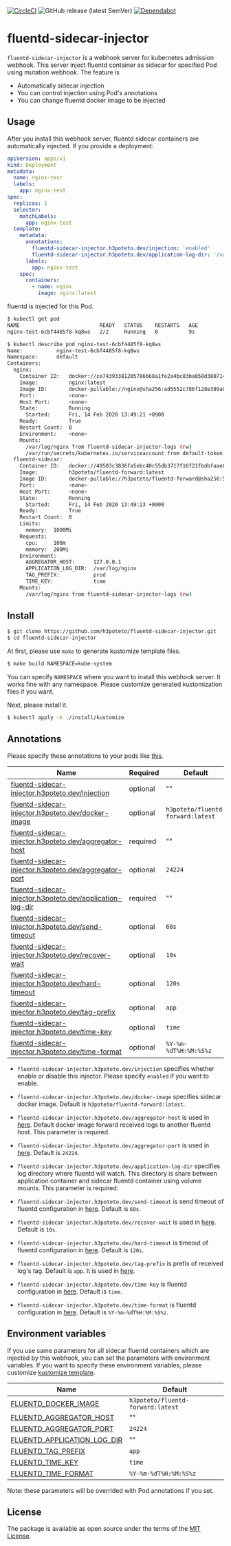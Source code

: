 [![CircleCI](https://circleci.com/gh/h3poteto/fluentd-sidecar-injector.svg?style=svg)](https://circleci.com/gh/h3poteto/fluentd-sidecar-injector)
![GitHub release (latest SemVer)](https://img.shields.io/github/v/release/h3poteto/fluentd-sidecar-injector?sort=semver&style=flat-square)
[![Dependabot](https://img.shields.io/badge/Dependabot-enabled-blue.svg)](https://dependabot.com)

# fluentd-sidecar-injector

`fluentd-sidecar-injector` is a webhook server for kubernetes admission webhook. This server inject fluentd container as sidecar for specified Pod using mutation webhook. The feature is

- Automatically sidecar injection
- You can control injection using Pod's annotations
- You can change fluentd docker image to be injected

## Usage

After you install this webhook server, fluentd sidecar containers are automatically injected. If you provide a deployment:

```yaml
apiVersion: apps/v1
kind: Deployment
metadata:
  name: nginx-test
  labels:
    app: nginx-test
spec:
  replicas: 1
  selector:
    matchLabels:
      app: nginx-test
  template:
    metadata:
      annotations:
        fluentd-sidecar-injector.h3poteto.dev/injection: 'enabled'
        fluentd-sidecar-injector.h3poteto.dev/application-log-dir: '/var/log/nginx'
      labels:
        app: nginx-test
    spec:
      containers:
        - name: nginx
          image: nginx:latest
```

fluentd is injected for this Pod.

```sh
$ kubectl get pod
NAME                          READY   STATUS    RESTARTS   AGE
nginx-test-6cbf4485f8-kq8ws   2/2     Running   0          9s
```

```sh
$ kubectl describe pod nginx-test-6cbf4485f8-kq8ws
Name:           nginx-test-6cbf4485f8-kq8ws
Namespace:      default
Containers:
  nginx:
    Container ID:   docker://ce74393381205786668a1fe2a4bc83ba058d380714b8a7ddca23966c8c7f0eb0
    Image:          nginx:latest
    Image ID:       docker-pullable://nginx@sha256:ad5552c786f128e389a0263104ae39f3d3c7895579d45ae716f528185b36bc6f
    Port:           <none>
    Host Port:      <none>
    State:          Running
      Started:      Fri, 14 Feb 2020 13:49:21 +0900
    Ready:          True
    Restart Count:  0
    Environment:    <none>
    Mounts:
      /var/log/nginx from fluentd-sidecar-injector-logs (rw)
      /var/run/secrets/kubernetes.io/serviceaccount from default-token-8rcns (ro)
  fluentd-sidecar:
    Container ID:   docker://49503c3836fa5ebc40c55db3717f16f21fbdbfaae8859a8ed8a366d04a2b6d9b
    Image:          h3poteto/fluentd-forward:latest
    Image ID:       docker-pullable://h3poteto/fluentd-forward@sha256:5d93af333ad9fefbfcb8013d20834fd89c2bbd3fe8b9b9bfa620ded29d7b3205
    Port:           <none>
    Host Port:      <none>
    State:          Running
      Started:      Fri, 14 Feb 2020 13:49:23 +0900
    Ready:          True
    Restart Count:  0
    Limits:
      memory:  1000Mi
    Requests:
      cpu:     100m
      memory:  200Mi
    Environment:
      AGGREGATOR_HOST:      127.0.0.1
      APPLICATION_LOG_DIR:  /var/log/nginx
      TAG_PREFIX:           prod
      TIME_KEY:             time
    Mounts:
      /var/log/nginx from fluentd-sidecar-injector-logs (rw)
```

## Install

```sh
$ git clone https://github.com/h3poteto/fluentd-sidecar-injector.git
$ cd fluentd-sidecar-injector
```

At first, please use `make` to generate kustomize template files.

```sh
$ make build NAMESPACE=kube-system
```

You can specify `NAMESPACE` where you want to install this webhook server. It works fine with any namespace. Please customize generated kustomization files if you want.

Next, please install it.

```sh
$ kubectl apply -k ./install/kustomize
```

## Annotations

Please specify these annotations to your pods like [this](example/deployment.yaml).

| Name                                                                              | Required | Default                           |
| --------------------------------------------------------------------------------- | -------- | --------------------------------- |
| [fluentd-sidecar-injector.h3poteto.dev/injection](#injection)                     | optional | ""                                |
| [fluentd-sidecar-injector.h3poteto.dev/docker-image](#docker-image)               | optional | `h3poteto/fluentd-forward:latest` |
| [fluentd-sidecar-injector.h3poteto.dev/aggregator-host](#aggregator-host)         | required | ""                                |
| [fluentd-sidecar-injector.h3poteto.dev/aggregator-port](#aggregator-port)         | optional | `24224`                           |
| [fluentd-sidecar-injector.h3poteto.dev/application-log-dir](#application-log-dir) | required | ""                                |
| [fluentd-sidecar-injector.h3poteto.dev/send-timeout](#send-timeout)               | optional | `60s`                             |
| [fluentd-sidecar-injector.h3poteto.dev/recover-wait](#recover-wait)               | optional | `10s`                             |
| [fluentd-sidecar-injector.h3poteto.dev/hard-timeout](#hard-timeout)               | optional | `120s`                            |
| [fluentd-sidecar-injector.h3poteto.dev/tag-prefix](#tag-prefix)                   | optional | `app`                             |
| [fluentd-sidecar-injector.h3poteto.dev/time-key](#time-key)                       | optional | `time`                            |
| [fluentd-sidecar-injector.h3poteto.dev/time-format](#time-format)                 | optional | `%Y-%m-%dT%H:%M:%S%z`             |

- <a name="injection">`fluentd-sidecar-injector.h3poteto.dev/injection`<a/> specifies whether enable or disable this injector. Please specify `enabled` if you want to enable.

- <a name="docker-image">`fluentd-sidecar-injector.h3poteto.dev/docker-image`</a> specifies sidecar docker image. Default is `h3poteto/fluentd-forward:latest`.
- <a name="aggregator-host">`fluentd-sidecar-injector.h3poteto.dev/aggregator-host`</a> is used in [here](https://github.com/h3poteto/docker-fluentd-forward/blob/master/fluent.conf#L37). Default docker image forward received logs to another fluentd host. This parameter is required.
- <a name="aggregator-port">`fluentd-sidecar-injector.h3poteto.dev/aggregator-port`</a> is used in [here](https://github.com/h3poteto/docker-fluentd-forward/blob/master/fluent.conf#L38). Default is `24224`.
- <a name="application-log-dir">`fluentd-sidecar-injector.h3poteto.dev/application-log-dir`</a> specifies log directory where fluentd will watch. This directory is share between application container and sidecar fluentd container using volume mounts. This parameter is required.
- <a name="send-timeout">`fluentd-sidecar-injector.h3poteto.dev/send-timeout`</a> is send timeout of fluentd configuration in [here](https://github.com/h3poteto/docker-fluentd-forward/blob/master/fluent.conf#L14). Default is `60s`.
- <a name="recover-wait">`fluentd-sidecar-injector.h3poteto.dev/recover-wait`</a> is used in [here](https://github.com/h3poteto/docker-fluentd-forward/blob/master/fluent.conf#L15). Default is `10s`.
- <a name="hard-timeout">`fluentd-sidecar-injector.h3poteto.dev/hard-timeout`</a> is timeout of fluentd configuration in [here](https://github.com/h3poteto/docker-fluentd-forward/blob/master/fluent.conf#L16). Default is `120s`.
- <a name="tag-prefix">`fluentd-sidecar-injector.h3poteto.dev/tag-prefix`</a> is prefix of received log's tag. Default is `app`. It is used in [here](https://github.com/h3poteto/docker-fluentd-forward/blob/master/fluent.conf#L9).
- <a name="time-key">`fluentd-sidecar-injector.h3poteto.dev/time-key`</a> is fluentd configuration in [here](https://github.com/h3poteto/docker-fluentd-forward/blob/master/fluent.conf#L6). Default is `time`.
- <a name="time-format">`fluentd-sidecar-injector.h3poteto.dev/time-format`</a> is fluentd configuration in [here](https://github.com/h3poteto/docker-fluentd-forward/blob/master/fluent.conf#L7). Default is `%Y-%m-%dT%H:%M:%S%z`.

## Environment variables

If you use same parameters for all sidecar fluentd containers which are injected by this webhook, you can set the parameters with environment variables. If you want to specify these environment variables, please customize [kustomize template](install/kustomize/base/deployment.yaml).

| Name                                                | Default                           |
| --------------------------------------------------- | --------------------------------- |
| [FLUENTD_DOCKER_IMAGE](#docker-image)               | `h3poteto/fluentd-forward:latest` |
| [FLUENTD_AGGREGATOR_HOST](#aggregator-host)         | ""                                |
| [FLUENTD_AGGREGATOR_PORT](#aggregator-port)         | `24224`                           |
| [FLUENTD_APPLICATION_LOG_DIR](#application-log-dir) | ""                                |
| [FLUENTD_TAG_PREFIX](#tag-prefix)                   | `app`                             |
| [FLUENTD_TIME_KEY](#time-key)                       | `time`                            |
| [FLUENTD_TIME_FORMAT](#time-format)                 | `%Y-%m-%dT%H:%M:%S%z`             |

Note: these parameters will be overrided with Pod annotations if you set.

## License

The package is available as open source under the terms of the [MIT License](https://opensource.org/licenses/MIT).
